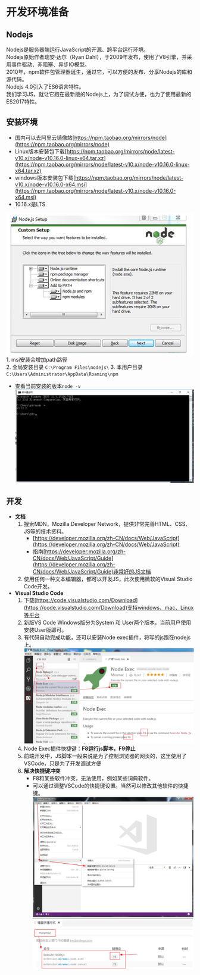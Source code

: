 # 开发环境准备

## Nodejs

Nodejs是服务器端运行JavaScript的开源、跨平台运行环境。  
Nodejs原始作者瑞安·达尔（Ryan Dahl），于2009年发布，使用了V8引擎，并采用事件驱动、非阻塞、异步IO模型。  
2010年，npm软件包管理器诞生，通过它，可以方便的发布、分享Nodejs的库和源代码。  
Nodejs 4.0引入了ES6语言特性。  
我们学习JS，就让它跑在最新版的Nodejs上，为了调试方便，也为了使用最新的ES2017特性。  

## 安装环境

* 国内可以去阿里云镜像站[https://npm.taobao.org/mirrors/node](https://npm.taobao.org/mirrors/node)
* Linux版本安装包下载[https://npm.taobao.org/mirrors/node/latest-v10.x/node-v10.16.0-linux-x64.tar.xz](https://npm.taobao.org/mirrors/node/latest-v10.x/node-v10.16.0-linux-x64.tar.xz)
* windows版本安装包下载[https://npm.taobao.org/mirrors/node/latest-v10.x/node-v10.16.0-x64.msi](https://npm.taobao.org/mirrors/node/latest-v10.x/node-v10.16.0-x64.msi)  
* 10.16.x是LTS

![node_001](../img/node_001.jpg)  
    1. msi安装会增加path路径  
    2. 全局安装目录 `C:\Program Files\nodejs\`
    3.  本用户目录 `C:\Users\Administrator\AppData\Roaming\npm`

* 查看当前安装的版本`node -v`
![node_002](../img/node_002.jpg)  

## 开发

* **文档**
    1. 搜索MDN，Mozilla Developer Network，提供非常完善HTML、CSS、JS等的技术资料。
        * [https://developer.mozilla.org/zh-CN/docs/Web/JavaScript](https://developer.mozilla.org/zh-CN/docs/Web/JavaScript) 
        * 指南[https://developer.mozilla.org/zh-CN/docs/Web/JavaScript/Guide](https://developer.mozilla.org/zh-CN/docs/Web/JavaScript/Guide)非常好的JS文档  
    2. 使用任何一种文本编辑器，都可以开发JS，此次使用微软的Visual Studio Code开发。
* **Visual Studio Code**
    1. 下载[https://code.visualstudio.com/Download](https://code.visualstudio.com/Download)支持windows、mac、Linux等平台
    2. 新版VS Code Windows版分为System 和 User两个版本，当前用户使用安装User版即可。  
    3. 有代码自动完成功能，还可以安装Node exec插件，将写的js跑在nodejs上。  
    ![node_003](../img/node_003.jpg)  
    4. Node Exec插件快捷键：**F8运行js脚本，F9停止**
    5. 前端开发中，JS脚本一般来说是为了控制浏览器的网页的，这里使用了VSCode，只是为了开发调试方便  
    6. **解决快捷键冲突**
        * F8和某些软件冲突，无法使用，例如某些词典软件。  
        * 可以通过调整VSCode的快捷键设置。当然可以修改其他软件的快捷键。
        ![node_004](../img/node_004.jpg)  
        ![node_005](../img/node_005.jpg)  
